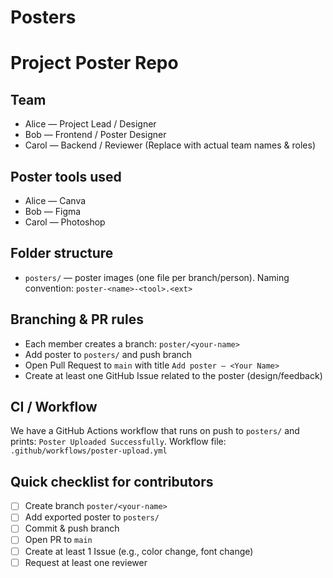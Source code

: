 # Posters
# Project Poster Repo

## Team
- Alice — Project Lead / Designer
- Bob — Frontend / Poster Designer
- Carol — Backend / Reviewer
(Replace with actual team names & roles)

## Poster tools used
- Alice — Canva
- Bob — Figma
- Carol — Photoshop

## Folder structure
- `posters/` — poster images (one file per branch/person). Naming convention:
  `poster-<name>-<tool>.<ext>`

## Branching & PR rules
- Each member creates a branch: `poster/<your-name>`
- Add poster to `posters/` and push branch
- Open Pull Request to `main` with title `Add poster — <Your Name>`
- Create at least one GitHub Issue related to the poster (design/feedback)

## CI / Workflow
We have a GitHub Actions workflow that runs on push to `posters/` and prints:
`Poster Uploaded Successfully`.
Workflow file: `.github/workflows/poster-upload.yml`

## Quick checklist for contributors
- [ ] Create branch `poster/<your-name>`
- [ ] Add exported poster to `posters/`
- [ ] Commit & push branch
- [ ] Open PR to `main`
- [ ] Create at least 1 Issue (e.g., color change, font change)
- [ ] Request at least one reviewer
